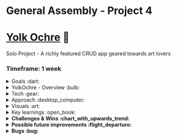 # General Assembly - Project 4
# [Yolk Ochre](https://yolkochre.herokuapp.com/register) :egg:
Solo Project - A richly featured CRUD app geared towards art lovers

### Timeframe: 1 week 

<details>
  <summary>Goals :dart:</summary>
  <p>1. Build a full stack application by yourself. Use PostegreSQL, Python, Django REST framework, React.js & Node. </p>
  <p>2. Include at least one ‘one-to-many’ or one ‘many-to-many’ relationship.</p>
  <p>3. For a challenge - include Authentication.</p>
  <p>4.It can be a direct clone of, or inspired by, an existing website. </p>
  <p>5. Make an ERD and wireframes as part of your planning in order for us to sign you off. </p>
</details>

<details>
  <summary>YolkOchre - Overview :bulb:</summary>
    <p>A dynamic web application geared towards the Art world.</p>
    <p>Upload, view, and update Artworks on the database - includes a caption and location.</p>
    <p><em>Like</em> or <em>unlike</em> art posts by other users and see who already likes a particular post.</p>
    <p><em>Follow</em> and or <em>Favourite</em> other users</p>
    <p>View posts by people you favourite on the star page</p>
    <p>
      View other users profiles - see their bio, who follows them, who they follow, who they favourite and who they’re favourites by. 
    </p>
    <p>Authentication (Register / Login & perform restricted actions when logged in)</p>
    <p>Consistent styling throughout, achieved mainly with SASS and react-bootstrap</p>
</details>

<details>
  <summary>Tech :gear:</summary>
  <div>
    <h3>Frontend -- JavaScript / REACT / React-Bootstrap / HTML / SASS 61% :</h3>
    <ul>
      <li>The client facing APP.</li>
      <li>Components of all shapes and sizes for getting and displaying data</li>
      <li>Helper functions (configurable blueprints for sending requests) </li>
      <li>Various pages on which components are rendered</li>
      <li>Index.js where the client facing app is injected into the document root (an HTML file)</li>
      <li>Styling</li>
    </ul>
  </div>
  <div>
    <h3>Backend -- Python 39% :</h3>
    <ul>
      <li>
        Models - Exported schemas for data which will be added - this includes seeded data and also any relationships (one-to-many & many-to-many ) including:
        <ul>
          <li>
            <strong>
               Custom user model which has multiple many-to-many relationships with itself – when a user follows or favourites another user, their own following                  and favourite-users data is updated.
            </strong>
          </li>
          <li>Art has a one-to-many relationship with User model (one user can own many artworks)</li>
          <li>Art has a many-many relationship with User model (many users can ‘like’ many artworks)</li>
          <li>Comments (yet to be hooked up on the frontend)  has a one-to-many relationship with Art model (one artwork can have many comments)</li>
          <li>Comments has a one-many relationship with User model (one user can make many comments)</li>
        </ul>
      </li>
      <li>Configuration</li>
      <li>Controllers (functions which handle incoming requests) - these include permissions to restrict access.</li>
      <li>Serializers - translate Django models into other data types, for sending and receiving data as JSON. </li>
    </ul>
  </div>  
</details>  

<details>
  <summary>Approach :desktop_computer:</summary>
  <div>
    <h3>Planning :</h3>
    <p>
      My Trello board consisted of:
      <ul>
        <li>
          A hand drawn detailed EntityRelationshipDiagram (ERD) which is a visual aid in planning, it’s a graphic depiction of the relationships in the tabular data           my project would consist of. 
        </li>
        <li>Wireframes to visualise the entire client side app</li>
        <li>Lists of ‘to-dos’, ‘doing’, ‘done-front-end’ & ‘done-backend’</li>
      </ul>
    </p>
  </div>
  <div>
    <h3>Backend :</h3>
    <p>
      I created a database using PostgreSQL, then began working on the project in VS.code making sure the engine was PostgreSQL. <br>
      After setting up the initial url for the homepage, I built the first model, ‘Art’, its urls, serializers and controllers - this took many revisions before I         arrived at something usable for the final MVP. <br>
      Then the custom user model and its respective urls, serializers and controllers. This is also where we introduce authentication. - again this had to be             revised many times. <br>
      Finally, the comment model and its urls etc. I am still yet to use this up on the front end but it does work. <br>
      As I built these models and controllers (views) I tested them using Insomnia.
    </p>
    <p><b>
      Custom user model:
      <img src="https://user-images.githubusercontent.com/89402596/149993995-5417f412-c6a1-4546-ab5c-41ae1495fe7c.png" />
    </b></p>
    <p><b>
      Views / controllers for following & unfollow / favouring & un-favouring other users: 
      <img src="https://user-images.githubusercontent.com/89402596/149994155-3f117062-0031-4eda-ba1b-00d2df399ec4.png" />
    </b></p>
  </div>
  <div>
    <h3>Middle - bulk of the project :</h3>
    <p>I began work on the frontend as usual - adding a ‘helpers’ folder containing configurable callback functions for making our requests.</p>
    <p>
      My thorough plan gave me a clear overview of the pages and components I would have to build for our MVP and I made quick progress with those - building             out things like the navigation bar and the footer which would be seen on every page - then the register and login form which I tested before moving on.
    </p>
    <p>
      I then built out all of the pages and components that would be used within them, testing things as I went along - always committing to get and pushing             to github at good checkpoints. 
    </p>
    <p>I then brought in React-Bootstrap components (a bunch of which I had never used before) to speed up styling and formatting. </p>
  </div>
  <div>
    <h3>Frontend :</h3>
    <p>I began work on the frontend as usual - adding a ‘helpers’ folder containing configurable callback functions for making my requests.</p>
    <p>
      My thorough plan gave me a clear overview of the pages and components I would have to build for my MVP and I made quick progress with those - building out           things like the nav bar and the footer which would be seen on every page - then the register and login form which I tested before moving on.
    </p>
    <p>
     I then built out all of the pages and components that would be used within them, testing things as I went along - always committing to Git and pushing to            GitHub at good checkpoints. – Much of this component logic works in the same way - request data from the database, map over it and display it in some                appropriate way – whether that is building a home page or the profile page, the concepts are basically the same. 
    </p>
    <p>
      I then brought in React-Bootstrap components (a bunch of which I had never used before) to speed up formatting. 
    </p>
   <p><b>
     Example of exported helper function for making requests to the database:
     <img src="https://user-images.githubusercontent.com/89402596/149994808-1b769f99-b9f1-49dc-bf10-8aed91324f7f.png" />
   </b></p>
  </div>
  <div>
   <h3>Styling :</h3>
   <p>I worked from the morning until the next morning, 5am, with very few breaks in order to deliver an MVP presentation a few hours later.</p>
   <p>I brought in React-Bootstrap-Icons to clean up the look and feel of the application, this really helps to create a finished, professional feel.</p>
   <p>
     I worked in SASS to implement my chosen colour palette drawn from the name, YolkOchre, the fonts which were inspired by a magazine cover and the formatting,        inspired by modern art galleries. I also used this time to customise all of the bootstrap components to make them my own. 
  </p>
  <p><b>
    Example of imported and nested style-rules using SASS:
    <img src="https://user-images.githubusercontent.com/89402596/149995660-90aaf91c-0f80-4826-9221-d9727daadfb5.png" />
  </b></p>
  </div>
</details>

<details>
  <summary>Visuals :art:</summary>
  <p>Planning on Trello:</p>
  <img src=https://user-images.githubusercontent.com/89402596/148811744-7560d3bc-2332-4a81-88f2-45f621b97ce3.png />
  <p>Register user:</p>
  <img src=https://user-images.githubusercontent.com/89402596/148812168-dbcb3101-4c3f-4e27-a742-dbf5f4f457b1.png />
  <p>Login:</p>
  <img src=https://user-images.githubusercontent.com/89402596/148812287-7b809613-d29e-4cde-88ae-711236dfd36e.png />
  <p>:house: Homepage - posts by users you follow</p>
  <img src=https://user-images.githubusercontent.com/89402596/148812538-70515d3b-33e3-4c6c-810a-3a0524e1dcf6.png />
  <p>:globe_with_meridians: Explore - all Art on the platform</p>
  <img src=https://user-images.githubusercontent.com/89402596/148812687-0d0d92bf-ef07-485e-bc98-5dc484d08b1c.png />
  <p>:star: Favourites - posts by your favourite users</p>
  <img src=https://user-images.githubusercontent.com/89402596/148812867-5dae2dad-ab06-4e39-b702-0c4465c2586a.png />
  <p>:mag: View one artwork</p>
  <img src=https://user-images.githubusercontent.com/89402596/148813790-8924f22a-ca91-430e-bc4f-220c482b05a9.png />
  <p>There's more to see - visit the website!</p>
</details>

<details>
  <summary>Key learnings :open_book:</summary>
   Entity Relationship Diagrams for visualising tabular data and relationships. <br>
   PostgreSQL, Python syntax / abilities + Django and the Rest framework. <br>
   One-to-many VS many-to-many relationships. <br>
   Furthering understanding of useEffect React hook. <br>
   <b>This project taught me to create all of the controllers I need - if I want to fetch data based on a particular user’s Id, I should create a controller for        this instead of fetching all data and doing the hard work of filtering it on the frontend. </br>
</details>

<details>
  <summary>Challenges & Wins :chart_with_upwards_trend:</summary>
  <ul>
    <li>Understanding serializers, translating django models appropriately for sending and receiving data.</li>
    <li>
      Creating reciprocal many to many relationships - the User model has multiple many-to-many relationships with itself. This must be reflected in the populated       serializer. 
    </li>
    <li>Correctly using useEffect (understanding still needs work).</li>
  </ul>
</details>

<details>
  <summary>Possible future improvements :flight_departure:</summary>
  <ul>
    <li>Give Users the ability to delete their own artwork posts.</li>
    <li>Make the ‘like’ button available anywhere the post is visible.</li>
    <li>
      <strong>
        Hook up the functionality for commenting on posts.
      </strong>
    </li>
    <li>
      <strong>
        Make posts by a particular user visible on their profile page. 
      </strong>
    </li>
    <li>
      <strong>
        Add a search bar to search for artists by name, possibly art by location or genre!
      </strong>
    </li>
    <li>
      <strong>
        Implement responsive design.
      </strong>
    </li>
    <li>
      <strong>
        Use three.js to create and add a layer of visual interest to the site. 
      </strong>
    </li>
    <li>
      <strong>
        IMAGE UPLOAD 
      </strong>
      - currently the user has to include a URL for image upload.
    </li>
  </ul>
</details>


<details>
  <summary>Bugs :bug:</summary>
  <p>
    I could not make the list of artworks by a particular user visible on ‘other-users-profile’ and I am still unsure why - I will look again at this problem         soon.
  </p>
</details>










